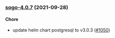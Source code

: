 
<a name="sogo-4.0.7"></a>
### [sogo-4.0.7](https://github.com/truecharts/apps/compare/sogo-4.0.6...sogo-4.0.7) (2021-09-28)

#### Chore

* update helm chart postgresql to v3.0.3 ([#1050](https://github.com/truecharts/apps/issues/1050))
